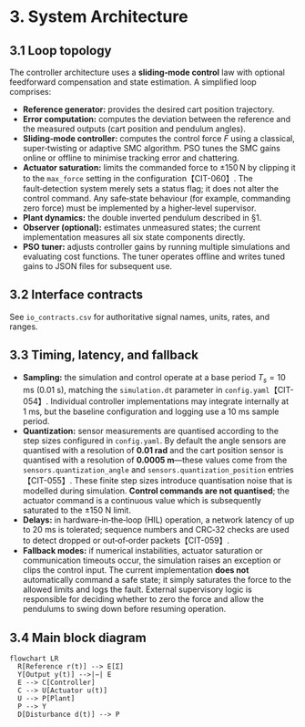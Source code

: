 # 3. System Architecture

## 3.1 Loop topology
The controller architecture uses a **sliding‑mode control** law with optional
feedforward compensation and state estimation.  A simplified loop comprises:

- **Reference generator:** provides the desired cart position trajectory.
- **Error computation:** computes the deviation between the reference and
  the measured outputs (cart position and pendulum angles).
- **Sliding‑mode controller:** computes the control force $F$ using a
  classical, super‑twisting or adaptive SMC algorithm.  PSO tunes the
  SMC gains online or offline to minimise tracking error and chattering.
 - **Actuator saturation:** limits the commanded force to $\pm150\,\text{N}$ by clipping it to the `max_force` setting in the configuration【CIT-060】.  The fault‑detection system merely sets a status flag; it does not alter the control command.  Any safe‑state behaviour (for example, commanding zero force) must be implemented by a higher‑level supervisor.
- **Plant dynamics:** the double inverted pendulum described in §1.
- **Observer (optional):** estimates unmeasured states; the current
  implementation measures all six state components directly.
- **PSO tuner:** adjusts controller gains by running multiple simulations
  and evaluating cost functions.  The tuner operates offline and writes
  tuned gains to JSON files for subsequent use.

## 3.2 Interface contracts
See `io_contracts.csv` for authoritative signal names, units, rates, and ranges.

## 3.3 Timing, latency, and fallback
 - **Sampling:** the simulation and control operate at a base period $T_s=10\,\text{ms}$ (0.01 s), matching the `simulation.dt` parameter in `config.yaml`【CIT-054】.  Individual controller implementations may integrate internally at 1 ms, but the baseline configuration and logging use a 10 ms sample period.
 - **Quantization:** sensor measurements are quantised according to the step
   sizes configured in `config.yaml`.  By default the angle sensors are
   quantised with a resolution of **0.01 rad** and the cart position
   sensor is quantised with a resolution of **0.0005 m**—these values come
   from the `sensors.quantization_angle` and `sensors.quantization_position`
   entries【CIT-055】.  These finite step sizes introduce quantisation noise that
   is modelled during simulation.  **Control commands are not
   quantised**; the actuator command is a continuous value which is
   subsequently saturated to the ±150 N limit.
 - **Delays:** in hardware‑in‑the‑loop (HIL) operation, a network latency of
  up to 20 ms is tolerated; sequence numbers and CRC‑32 checks are used
  to detect dropped or out‑of‑order packets【CIT-059】.
 - **Fallback modes:** if numerical instabilities, actuator saturation or communication timeouts occur, the simulation raises an exception or clips the control input.  The current implementation **does not** automatically command a safe state; it simply saturates the force to the allowed limits and logs the fault.  External supervisory logic is responsible for deciding whether to zero the force and allow the pendulums to swing down before resuming operation.

## 3.4 Main block diagram
```mermaid
flowchart LR
  R[Reference r(t)] --> E[Σ]
  Y[Output y(t)] -->|−| E
  E --> C[Controller]
  C --> U[Actuator u(t)]
  U --> P[Plant]
  P --> Y
  D[Disturbance d(t)] --> P
```
